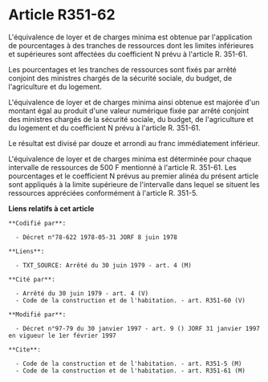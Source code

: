 # Article R351-62

L'équivalence de loyer et de charges minima est obtenue par l'application de pourcentages à des tranches de ressources dont
les limites inférieures et supérieures sont affectées du coefficient N prévu à l'article R. 351-61.

Les pourcentages et les tranches de ressources sont fixés par arrêté conjoint des ministres chargés de la sécurité sociale,
du budget, de l'agriculture et du logement.

L'équivalence de loyer et de charges minima ainsi obtenue est majorée d'un montant égal au produit d'une valeur numérique
fixée par arrêté conjoint des ministres chargés de la sécurité sociale, du budget, de l'agriculture et du logement et du
coefficient N prévu à l'article R. 351-61.

Le résultat est divisé par douze et arrondi au franc immédiatement inférieur.

L'équivalence de loyer et de charges minima est déterminée pour chaque intervalle de ressources de 500 F mentionné à
l'article R. 351-61. Les pourcentages et le coefficient N prévus au premier alinéa du présent article sont appliqués à la
limite supérieure de l'intervalle dans lequel se situent les ressources appréciées conformément à l'article R. 351-5.

**Liens relatifs à cet article**

	**Codifié par**:

	  - Décret n°78-622 1978-05-31 JORF 8 juin 1978

	**Liens**:

	  - TXT_SOURCE: Arrêté du 30 juin 1979 - art. 4 (M)

	**Cité par**:

	  - Arrêté du 30 juin 1979 - art. 4 (V)
	  - Code de la construction et de l'habitation. - art. R351-60 (V)

	**Modifié par**:

	  - Décret n°97-79 du 30 janvier 1997 - art. 9 () JORF 31 janvier 1997 en vigueur le 1er février 1997

	**Cite**:

	  - Code de la construction et de l'habitation. - art. R351-5 (M)
	  - Code de la construction et de l'habitation. - art. R351-61 (M)
